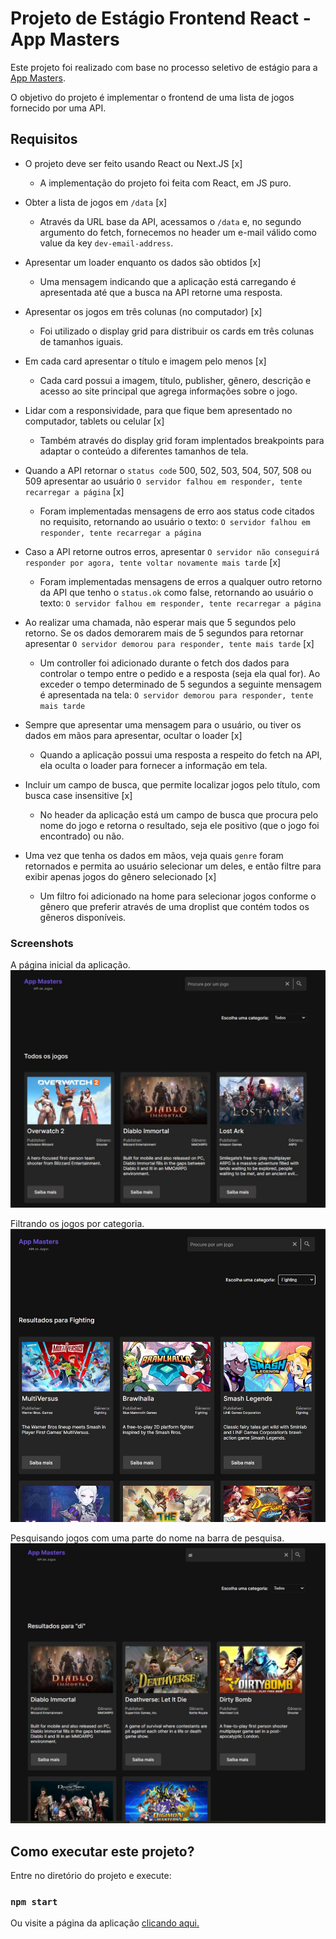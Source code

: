 # Projeto de Estágio Frontend React - App Masters

Este projeto foi realizado com base no processo seletivo de estágio para a [App Masters](https://www.appmasters.io/).

O objetivo do projeto é implementar o frontend de uma lista de jogos fornecido por uma API.


## Requisitos

- O projeto deve ser feito usando React ou Next.JS [x]
  * A implementação do projeto foi feita com React, em JS puro.

- Obter a lista de jogos em `/data` [x]
  * Através da URL base da API, acessamos o `/data` e, no segundo argumento do fetch, fornecemos no header um e-mail válido como value da key `dev-email-address`.

- Apresentar um loader enquanto os dados são obtidos [x]
  * Uma mensagem indicando que a aplicação está carregando é apresentada até que a busca na API retorne uma resposta.

- Apresentar os jogos em três colunas (no computador) [x]
  * Foi utilizado o display grid para distribuir os cards em três colunas de tamanhos iguais.

- Em cada card apresentar o título e imagem pelo menos [x]
  * Cada card possui a imagem, título, publisher, gênero, descrição e acesso ao site principal que agrega informações sobre o jogo. 

- Lidar com a responsividade, para que fique bem apresentado no computador, tablets ou celular [x]
  * Também através do display grid foram implentados breakpoints para adaptar o conteúdo a diferentes tamanhos de tela.

- Quando a API retornar o `status code` 500, 502, 503, 504, 507, 508 ou 509 apresentar ao usuário `O servidor falhou em responder, tente recarregar a página` [x]
  * Foram implementadas mensagens de erro aos status code citados no requisito, retornando ao usuário o texto:
   `O servidor falhou em responder, tente recarregar a página`

- Caso a API retorne outros erros, apresentar `O servidor não conseguirá responder por agora, tente voltar novamente mais tarde` [x]
  * Foram implementadas mensagens de erros a qualquer outro retorno da API que tenho o `status.ok` como false, retornando ao usuário o texto:
   `O servidor falhou em responder, tente recarregar a página`

- Ao realizar uma chamada, não esperar mais que 5 segundos pelo retorno. Se os dados demorarem mais de 5 segundos para retornar apresentar `O servidor demorou para responder, tente mais tarde` [x]
  * Um controller foi adicionado durante o fetch dos dados para controlar o tempo entre o pedido e a resposta (seja ela qual for). Ao exceder o tempo determinado de 5 segundos a seguinte mensagem é apresentada na tela:
  `O servidor demorou para responder, tente mais tarde`

- Sempre que apresentar uma mensagem para o usuário, ou tiver os dados em mãos para apresentar, ocultar o loader [x]
  * Quando a aplicação possui uma resposta a respeito do fetch na API, ela oculta o loader para fornecer a informação em tela.

- Incluir um campo de busca, que permite localizar jogos pelo título, com busca case insensitive [x]
  * No header da aplicação está um campo de busca que procura pelo nome do jogo e retorna o resultado, seja ele positivo (que o jogo foi encontrado) ou não.

- Uma vez que tenha os dados em mãos, veja quais `genre` foram retornados e permita ao usuário selecionar um deles, e então filtre para exibir apenas jogos do gênero selecionado [x]
  * Um filtro foi adicionado na home para selecionar jogos conforme o gênero que preferir através de uma droplist que contém todos os gêneros disponíveis.

### Screenshots

A página inicial da aplicação.
![Página inicial da aplicação.](/screenshots/screenshot-one.JPG)

Filtrando os jogos por categoria.
![Filtrando os jogos por categoria.](/screenshots/screenshot-two.JPG)

Pesquisando jogos com uma parte do nome na barra de pesquisa.
![Pesquisando jogos com uma parte do nome na barra de pesquisa.](/screenshots/screenshot-three.JPG)



## Como executar este projeto?

Entre no diretório do projeto e execute:

### `npm start`

Ou visite a página da aplicação [clicando aqui.](https://list-games.vercel.app/)

